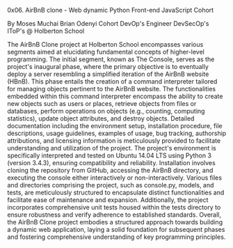  0x06. AirBnB clone - Web dynamic Python Front-end JavaScript Cohort

  By Moses Muchai Brian Odenyi Cohort DevOp's Engineer DevSecOp's IToP's @ Holberton School

The AirBnB Clone project at Holberton School encompasses various segments aimed at elucidating fundamental concepts of higher-level programming. The initial segment, known as The Console, serves as the project's inaugural phase, where the primary objective is to eventually deploy a server resembling a simplified iteration of the AirBnB website (HBnB). This phase entails the creation of a command interpreter tailored for managing objects pertinent to the AirBnB website. The functionalities embedded within this command interpreter encompass the ability to create new objects such as users or places, retrieve objects from files or databases, perform operations on objects (e.g., counting, computing statistics), update object attributes, and destroy objects. Detailed documentation including the environment setup, installation procedure, file descriptions, usage guidelines, examples of usage, bug tracking, authorship attributions, and licensing information is meticulously provided to facilitate understanding and utilization of the project. The project's environment is specifically interpreted and tested on Ubuntu 14.04 LTS using Python 3 (version 3.4.3), ensuring compatibility and reliability. Installation involves cloning the repository from GitHub, accessing the AirBnB directory, and executing the console either interactively or non-interactively. Various files and directories comprising the project, such as console.py, models, and tests, are meticulously structured to encapsulate distinct functionalities and facilitate ease of maintenance and expansion. Additionally, the project incorporates comprehensive unit tests housed within the tests directory to ensure robustness and verify adherence to established standards. Overall, the AirBnB Clone project embodies a structured approach towards building a dynamic web application, laying a solid foundation for subsequent phases and fostering comprehensive understanding of key programming principles.
